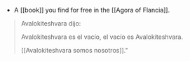 - A [[book]] you find for free in the [[Agora of Flancia]].

> Avalokiteshvara dijo:
>
> Avalokiteshvara es el vacío, el vacío es Avalokiteshvara.
>
> [[Avalokiteshvara somos nosotros]]."
